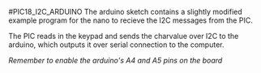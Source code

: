 #PIC18\_I2C\_ARDUINO
The arduino sketch contains a slightly modified example program
for the nano to recieve the I2C messages from the PIC.

The PIC reads in the keypad and sends the charvalue over I2C to the
arduino, which outputs it over serial connection to the computer.

*Remember to enable the arduino's A4 and A5 pins on the board*

